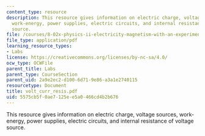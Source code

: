 ```yaml
---
content_type: resource
description: This resource gives information on electric charge, voltage sources,
  work-energy, power supplies, electric circuits, and internal resistance of voltage
  source.
file: /courses/8-02x-physics-ii-electricity-magnetism-with-an-experimental-focus-spring-2005/5575cb5f0ae7125ee5a0466cd4b2b676_volt_curr_resis.pdf
file_type: application/pdf
learning_resource_types:
- Labs
license: https://creativecommons.org/licenses/by-nc-sa/4.0/
ocw_type: OCWFile
parent_title: Labs
parent_type: CourseSection
parent_uid: 2a9e2ec2-d100-6d71-9e86-a3a1e2740115
resourcetype: Document
title: volt_curr_resis.pdf
uid: 5575cb5f-0ae7-125e-e5a0-466cd4b2b676
---
```

This resource gives information on electric charge, voltage sources, work-energy, power supplies, electric circuits, and internal resistance of voltage source.